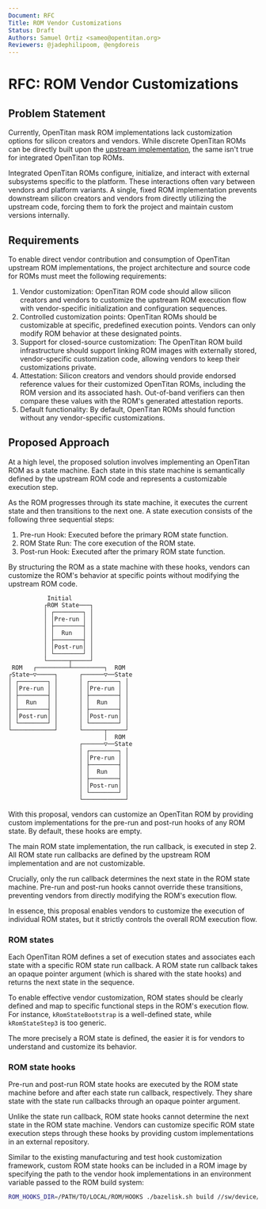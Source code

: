 ```yaml
---
Document: RFC
Title: ROM Vendor Customizations
Status: Draft
Authors: Samuel Ortiz <sameo@opentitan.org>
Reviewers: @jadephilipoom, @engdoreis
---
```


# RFC: ROM Vendor Customizations

## Problem Statement

Currently, OpenTitan mask ROM implementations lack customization options for silicon creators and vendors. While discrete OpenTitan ROMs can be directly built upon the [upstream implementation](https://github.com/lowRISC/opentitan/tree/master/sw/device/silicon_creator/rom), the same isn't true for integrated OpenTitan top ROMs.

Integrated OpenTitan ROMs configure, initialize, and interact with external subsystems specific to the platform. These interactions often vary between vendors and platform variants. A single, fixed ROM implementation prevents downstream silicon creators and vendors from directly utilizing the upstream code, forcing them to fork the project and maintain custom versions internally.

## Requirements

To enable direct vendor contribution and consumption of OpenTitan upstream ROM implementations, the project architecture and source code for ROMs must meet the following requirements:

1. Vendor customization: OpenTitan ROM code should allow silicon creators and vendors to customize the upstream ROM execution flow with vendor-specific initialization and configuration sequences.
2. Controlled customization points: OpenTitan ROMs should be customizable at specific, predefined execution points. Vendors can only modify ROM behavior at these designated points.
3. Support for closed-source customization: The OpenTitan ROM build infrastructure should support linking ROM images with externally stored, vendor-specific customization code, allowing vendors to keep their customizations private.
4. Attestation: Silicon creators and vendors should provide endorsed reference values for their customized OpenTitan ROMs, including the ROM version and its associated hash. Out-of-band verifiers can then compare these values with the ROM's generated attestation reports.
5. Default functionality: By default, OpenTitan ROMs should function without any vendor-specific customizations.

## Proposed Approach

At a high level, the proposed solution involves implementing an OpenTitan ROM as a state machine. Each state in this state machine is semantically defined by the upstream ROM code and represents a customizable execution step.

As the ROM progresses through its state machine, it executes the current state and then transitions to the next one. A state execution consists of the following three sequential steps:

1. Pre-run Hook: Executed before the primary ROM state function.
2. ROM State Run: The core execution of the ROM state.
3. Post-run Hook: Executed after the primary ROM state function.

By structuring the ROM as a state machine with these hooks, vendors can customize the ROM's behavior at specific points without modifying the upstream ROM code.

```
           Initial
          ┌ROM State───┐
          │ ┌────────┐ │
          │ │Pre-run │ │
          │ ├────────┤ │
          │ │  Run   │ │
          │ ├────────┤ │
          │ │Post-run│ │
          │ └────────┘ │
          └──────┬─────┘
 ROM   ┌─────────┴─────────┐  ROM
┌State─▽─────┐      ┌──────▽──State
│ ┌────────┐ │      │ ┌────────┐ │
│ │Pre-run │ │      │ │Pre-run │ │
│ ├────────┤ │      │ ├────────┤ │
│ │  Run   │ │      │ │  Run   │ │
│ ├────────┤ │      │ ├────────┤ │
│ │Post-run│ │      │ │Post-run│ │
│ └────────┘ │      │ └────────┘ │
└────────────┘      └──────┬─────┘
                           │  ROM
                    ┌──────▽──State
                    │ ┌────────┐ │
                    │ │Pre-run │ │
                    │ ├────────┤ │
                    │ │  Run   │ │
                    │ ├────────┤ │
                    │ │Post-run│ │
                    │ └────────┘ │
                    └────────────┘
```

With this proposal, vendors can customize an OpenTitan ROM by providing custom implementations for the pre-run and post-run hooks of any ROM state. By default, these hooks are empty.

The main ROM state implementation, the run callback, is executed in step 2. All ROM state run callbacks are defined by the upstream ROM implementation and are not customizable.

Crucially, only the run callback determines the next state in the ROM state machine. Pre-run and post-run hooks cannot override these transitions, preventing vendors from directly modifying the ROM's execution flow.

In essence, this proposal enables vendors to customize the execution of individual ROM states, but it strictly controls the overall ROM execution flow.

### ROM states

Each OpenTitan ROM defines a set of execution states and associates each state with a specific ROM state run callback. A ROM state run callback takes an opaque pointer argument (which is shared with the state hooks) and returns the next state in the sequence.

To enable effective vendor customization, ROM states should be clearly defined and map to specific functional steps in the ROM's execution flow. For instance, `kRomStateBootstrap` is a well-defined state, while `kRomStateStep3` is too generic.

The more precisely a ROM state is defined, the easier it is for vendors to understand and customize its behavior.

### ROM state hooks

Pre-run and post-run ROM state hooks are executed by the ROM state machine before and after each state run callback, respectively. They share state with the state run callbacks through an opaque pointer argument.

Unlike the state run callback, ROM state hooks cannot determine the next state in the ROM state machine. Vendors can customize specific ROM state execution steps through these hooks by providing custom implementations in an external repository.

Similar to the existing manufacturing and test hook customization framework, custom ROM state hooks can be included in a ROM image by specifying the path to the vendor hook implementations in an environment variable passed to the ROM build system:

``` bash
ROM_HOOKS_DIR=/PATH/TO/LOCAL/ROM/HOOKS ./bazelisk.sh build //sw/device/silicon_creator/rom:mask_rom
```
